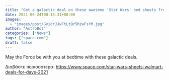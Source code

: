 ```yaml
---
title: "Get a galactic deal on these awesome 'Star Wars' bed sheets from Walmart"
date: 2021-06-24T00:15:31+00:00
images:
  - "images/post/GyidrJJwFtLtQr5hzwFsYM.jpg"
author: "AstroBot"
categories: ["News"]
tags: ["space.com"]
draft: false
---
```


May the Force be with you at bedtime with these galactic deals. 

Διαβάστε περισσότερα: https://www.space.com/star-wars-sheets-walmart-deals-for-days-2021

